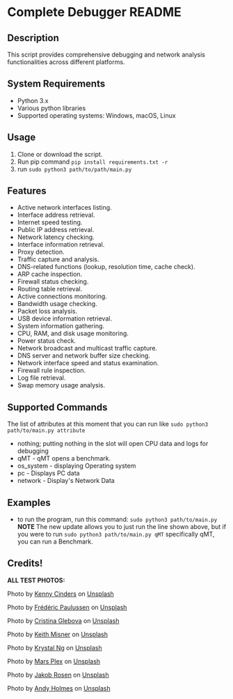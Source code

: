 # Complete Debugger README

## Description

This script provides comprehensive debugging and network analysis functionalities across different platforms.

## System Requirements

- Python 3.x
- Various python libraries
- Supported operating systems: Windows, macOS, Linux

## Usage

1. Clone or download the script.
2. Run pip command ```pip install requirements.txt -r```
3. run ```sudo python3 path/to/path/main.py```

## Features

- Active network interfaces listing.
- Interface address retrieval.
- Internet speed testing.
- Public IP address retrieval.
- Network latency checking.
- Interface information retrieval.
- Proxy detection.
- Traffic capture and analysis.
- DNS-related functions (lookup, resolution time, cache check).
- ARP cache inspection.
- Firewall status checking.
- Routing table retrieval.
- Active connections monitoring.
- Bandwidth usage checking.
- Packet loss analysis.
- USB device information retrieval.
- System information gathering.
- CPU, RAM, and disk usage monitoring.
- Power status check.
- Network broadcast and multicast traffic capture.
- DNS server and network buffer size checking.
- Network interface speed and status examination.
- Firewall rule inspection.
- Log file retrieval.
- Swap memory usage analysis.

## Supported Commands
The list of attributes at this moment that you can run like ```sudo python3 path/to/main.py attribute```
- nothing; putting nothing in the slot will open CPU data and logs for debugging
- qMT - qMT opens a benchmark.
- os_system - displaying Operating system
- pc - Displays PC data
- network - Display's Network Data

## Examples

- to run the program, run this command:
```sudo python3 path/to/main.py```
**NOTE**
  The new update allows you to just run the line shown above, but if you were to run
```sudo python3 path/to/main.py qMT``` specifically qMT, you can run a Benchmark.
  

## Credits!
**ALL TEST PHOTOS:**

Photo by [Kenny Cinders](https://unsplash.com/@kennycinders?utm_content=creditCopyText&utm_medium=referral&utm_source=unsplash) on [Unsplash](https://unsplash.com/photos/brown-pathway-between-brown-trees-during-daytime-7qRM11Kmnh4?utm_content=creditCopyText&utm_medium=referral&utm_source=unsplash)

Photo by [Frédéric Paulussen](https://unsplash.com/@fredography?utm_content=creditCopyText&utm_medium=referral&utm_source=unsplash) on [Unsplash](https://unsplash.com/photos/white-and-blue-glass-walled-high-rise-building-e-GV4AZRabY?utm_content=creditCopyText&utm_medium=referral&utm_source=unsplash)

Photo by [Cristina Glebova](https://unsplash.com/@cristina_glebova?utm_content=creditCopyText&utm_medium=referral&utm_source=unsplash) on [Unsplash](https://unsplash.com/photos/white-rock-on-brown-sand-near-body-of-water-during-daytime-FbNoihuPJNs?utm_content=creditCopyText&utm_medium=referral&utm_source=unsplash)

Photo by [Keith Misner](https://unsplash.com/@keithmisner?utm_content=creditCopyText&utm_medium=referral&utm_source=unsplash) on [Unsplash](https://unsplash.com/photos/brown-wooden-board-h0Vxgz5tyXA?utm_content=creditCopyText&utm_medium=referral&utm_source=unsplash)

Photo by [Krystal Ng](https://unsplash.com/@bykrystal?utm_content=creditCopyText&utm_medium=referral&utm_source=unsplash) on [Unsplash](https://unsplash.com/photos/green-palm-tree-during-daytime-O07o2Cd_vX0?utm_content=creditCopyText&utm_medium=referral&utm_source=unsplash)

Photo by [Mars Plex](https://unsplash.com/@mars_plex?utm_content=creditCopyText&utm_medium=referral&utm_source=unsplash) on [Unsplash](https://unsplash.com/photos/a-train-track-with-the-sun-setting-in-the-distance-knH05eGDEwc?utm_content=creditCopyText&utm_medium=referral&utm_source=unsplash)

Photo by [Jakob Rosen](https://unsplash.com/@jakobnoahrosen?utm_content=creditCopyText&utm_medium=referral&utm_source=unsplash) on [Unsplash](https://unsplash.com/photos/black-asphalt-road-between-trees-covered-with-snow-during-daytime-KCXM1vtXvJs?utm_content=creditCopyText&utm_medium=referral&utm_source=unsplash)

Photo by [Andy Holmes](https://unsplash.com/@andyjh07?utm_content=creditCopyText&utm_medium=referral&utm_source=unsplash) on [Unsplash](https://unsplash.com/photos/milky-way-during-night-time-LUpDjlJv4_c?utm_content=creditCopyText&utm_medium=referral&utm_source=unsplash)

